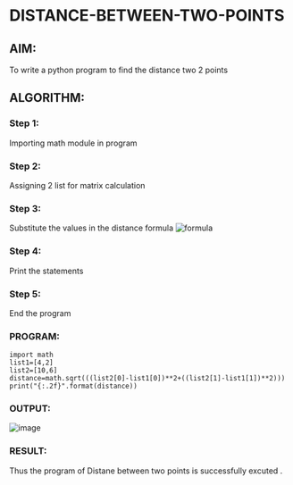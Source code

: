 # DISTANCE-BETWEEN-TWO-POINTS

## AIM:
To write a python program to find the distance two 2 points
## ALGORITHM:
### Step 1:
Importing math module in program 
### Step 2: 
Assigning 2 list for matrix calculation
### Step 3: 
Substitute the values in the distance formula  ![formula](/formula.JPG)
### Step 4:
Print the statements 
### Step 5: 
End the program 
### PROGRAM:
```
import math
list1=[4,2]
list2=[10,6]
distance=math.sqrt(((list2[0]-list1[0])**2+((list2[1]-list1[1])**2)))
print("{:.2f}".format(distance))
```
### OUTPUT:
![image](https://user-images.githubusercontent.com/123350791/230765914-b3e56f1f-52b1-441b-94fa-c58695022f40.png)

### RESULT:
Thus the program of Distane between two points is successfully excuted .
